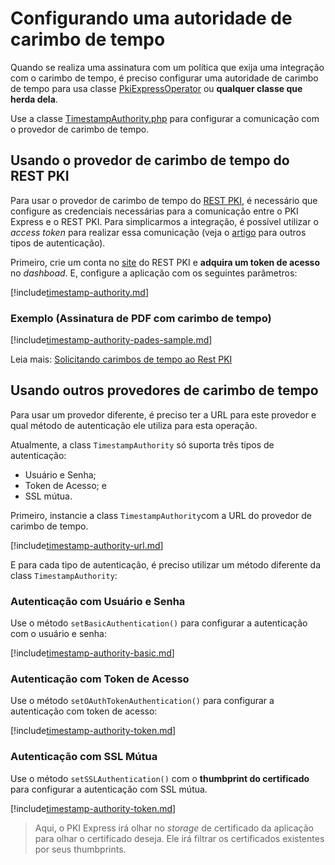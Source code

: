 # Configurando uma autoridade de carimbo de tempo

Quando se realiza uma assinatura com um política que exija uma integração com o carimbo de tempo, é preciso configurar uma autoridade de carimbo de tempo para usa classe [PkiExpressOperator](https://github.com/LacunaSoftware/PkiExpressPhp/blob/develop/src/PkiExpressOperator.php) ou **qualquer classe que herda dela**.

Use a classe [TimestampAuthority.php](https://github.com/LacunaSoftware/PkiExpressPhp/blob/develop/src/TimestampAuthority.php) para configurar a comunicação com o provedor de carimbo de tempo.

## Usando o provedor de carimbo de tempo do REST PKI

Para usar o provedor de carimbo de tempo do [REST PKI](../../rest-pki/index.md), é necessário que configure as credenciais necessárias para a comunicação entre o PKI Express e o REST PKI. Para simplicarmos a integração, é possível utilizar o _access token_ para realizar essa comunicação (veja o [artigo](../../rest-pki/requesting-timestamps.md) para outros tipos de autenticação).

Primeiro, crie um conta no [site](https://pki.rest/) do REST PKI e **adquira um token de acesso** no _dashboad_. E, configure a aplicação com os seguintes parâmetros:

[!include[timestamp-authority.md](../../../../includes/pki-express/php/timestamp-authority.md)]

### Exemplo (Assinatura de PDF com carimbo de tempo)

[!include[timestamp-authority-pades-sample.md](../../../../includes/pki-express/php/timestamp-authority-pades-sample.md)]

Leia mais: [Solicitando carimbos de tempo ao Rest PKI](../../rest-pki/requesting-timestamps.md)

## Usando outros provedores de carimbo de tempo

Para usar um provedor diferente, é preciso ter a URL para este provedor e qual método de autenticação ele utiliza para esta operação.

Atualmente, a class `TimestampAuthority` só suporta três tipos de autenticação:

- Usuário e Senha;
- Token de Acesso; e
- SSL mútua.

Primeiro, instancie a class `TimestampAuthority`com a URL do provedor de carimbo de tempo.

[!include[timestamp-authority-url.md](../../../../includes/pki-express/php/timestamp-authority-url.md)]

E para cada tipo de autenticação, é preciso utilizar um método diferente da class `TimestampAuthority`:

### Autenticação com Usuário e Senha

Use o método `setBasicAuthentication()` para configurar a autenticação com o usuário e senha:

[!include[timestamp-authority-basic.md](../../../../includes/pki-express/php/timestamp-authority-basic.md)]

### Autenticação com Token de Acesso

Use o método `setOAuthTokenAuthentication()` para configurar a autenticação com token de acesso:

[!include[timestamp-authority-token.md](../../../../includes/pki-express/php/timestamp-authority-token.md)]

### Autenticação com SSL Mútua

Use o método `setSSLAuthentication()` com o **thumbprint do certificado** para configurar a autenticação com SSL mútua.

[!include[timestamp-authority-token.md](../../../../includes/pki-express/php/timestamp-authority-ssl.md)]

> Aqui, o PKI Express irá olhar no _storage_ de certificado da aplicação para olhar o certificado deseja. Ele irá filtrar os certificados existentes por seus thumbprints.
